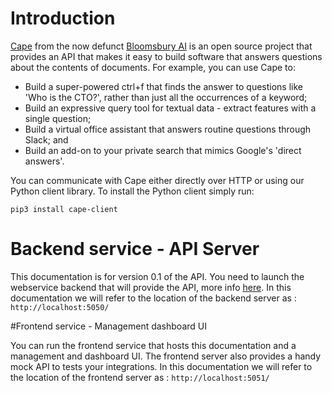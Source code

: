 # Introduction

[Cape](http://github.com/bloomsburyai/cape-webservices) from the now defunct [Bloomsbury AI](http://bloomsbury.ai) is an open source project that provides an API that makes it easy to build software that answers questions about the contents of documents.
For example, you can use Cape to:

* Build a super-powered ctrl+f that finds the answer to questions like 'Who is the CTO?', rather than just all the occurrences of a keyword;
* Build an expressive query tool for textual data - extract features with a single question;
* Build a virtual office assistant that answers routine questions through Slack; and
* Build an add-on to your private search that mimics Google's 'direct answers'.

You can communicate with Cape either directly over HTTP or using our Python client library. To install the Python client simply run:

``pip3 install cape-client``

# Backend service - API Server

This documentation is for version 0.1 of the API.
You need to launch the webservice backend that will provide the API, more info [here](https://github.com/bloomsburyai/cape-webservices#standalone-webapp-with-docker).
In this documentation we will refer to the location of the backend server as : `http://localhost:5050/`

#Frontend service - Management dashboard UI 

You can run the frontend service that hosts this documentation and a management and dashboard UI.
The frontend server also provides a handy mock API to tests your integrations.
In this documentation we will refer to the location of the frontend server as : `http://localhost:5051/`
